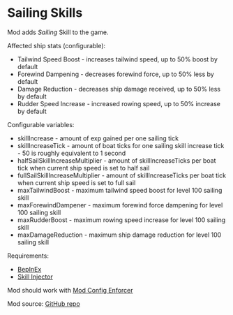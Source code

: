 # Sailing Skills

Mod adds *Sailing* Skill to the game.

Affected ship stats (configurable):
- Tailwind Speed Boost - increases tailwind speed, up to 50% boost by default
- Forewind Dampening - decreases forewind force, up to 50% less by default
- Damage Reduction - decreases ship damage received, up to 50% less by default
- Rudder Speed Increase - increased rowing speed, up to 50% increase by default

Configurable variables:
- skillIncrease - amount of exp gained per one sailing tick
- skillIncreaseTick - amount of boat ticks for one sailing skill increase tick - 50 is roughly equivalent to 1 second
- halfSailSkillIncreaseMultiplier - amount of skillIncreaseTicks per boat tick when current ship speed is set to half sail 
- fullSailSkillIncreaseMultiplier - amount of skillIncreaseTicks per boat tick when current ship speed is set to full sail
- maxTailwindBoost - maximum tailwind speed boost for level 100 sailing skill
- maxForewindDampener - maximum forewind force dampening for level 100 sailing skill
- maxRudderBoost - maximum rowing speed increase for level 100 sailing skill
- maxDamageReduction - maximum ship damage reduction for level 100 sailing skill

Requirements:
- [BepInEx](https://valheim.thunderstore.io/package/denikson/BepInExPack_Valheim/)
- [Skill Injector](https://www.nexusmods.com/valheim/mods/341)

Mod should work with [Mod Config Enforcer](https://www.nexusmods.com/valheim/mods/460)

Mod source: [GitHub repo](https://github.com/gaijinx/valheim_mods/tree/main/sailing_skill)
